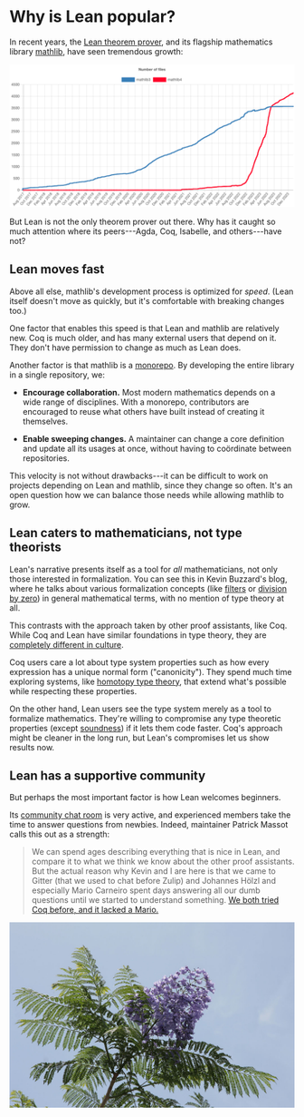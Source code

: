 # Why is Lean popular?

In recent years, the [Lean theorem prover], and its flagship mathematics library [mathlib], have seen tremendous growth:

[![Number of files in mathlib, showing a steady upward trend, ending at over 4000 in January 2024.](/images/2024/lean-popular/lean-number-of-files.png)](https://leanprover-community.github.io/mathlib_stats.html)

But Lean is not the only theorem prover out there.
Why has it caught so much attention where its peers---Agda, Coq, Isabelle, and others---have not?

[Lean theorem prover]: https://lean-lang.org/
[mathlib]: https://leanprover-community.github.io/

## Lean moves fast

Above all else, mathlib's development process is optimized for *speed*.
(Lean itself doesn't move as quickly, but it's comfortable with breaking changes too.)

One factor that enables this speed is that Lean and mathlib are relatively new.
Coq is much older, and has many external users that depend on it.
They don't have permission to change as much as Lean does.

Another factor is that mathlib is a [monorepo].
By developing the entire library in a single repository, we:

-   **Encourage collaboration.**
    Most modern mathematics depends on a wide range of disciplines.
    With a monorepo, contributors are encouraged to reuse what others have built instead of creating it themselves.

-   **Enable sweeping changes.**
    A maintainer can change a core definition and update all its usages at once, without having to coördinate between repositories.

This velocity is not without drawbacks---it can be difficult to work on projects depending on Lean and mathlib, since they change so often.
It's an open question how we can balance those needs while allowing mathlib to grow.

[monorepo]: https://en.wikipedia.org/wiki/Monorepo

## Lean caters to mathematicians, not type theorists

Lean's narrative presents itself as a tool for *all* mathematicians, not only those interested in formalization.
You can see this in Kevin Buzzard's blog, where he talks about various formalization concepts (like [filters] or [division by zero]) in general mathematical terms, with no mention of type theory at all.

This contrasts with the approach taken by other proof assistants, like Coq.
While Coq and Lean have similar foundations in type theory, they are [completely different in culture][culture].

Coq users care a lot about type system properties such as how every expression has a unique normal form ("canonicity").
They spend much time exploring systems, like [homotopy type theory], that extend what's possible while respecting these properties.

On the other hand, Lean users see the type system merely as a tool to formalize mathematics.
They're willing to compromise any type theoretic properties (except [soundness]) if it lets them code faster.
Coq's approach might be cleaner in the long run, but Lean's compromises let us show results now.

[filters]: https://xenaproject.wordpress.com/2021/02/18/formalising-mathematics-workshop-5-filters/
[division by zero]: https://xenaproject.wordpress.com/2020/07/05/division-by-zero-in-type-theory-a-faq/
[culture]: https://artagnon.com/computing/coq/leancoq
[homotopy type theory]: https://homotopytypetheory.org/coq/
[soundness]: https://en.wikipedia.org/wiki/Soundness

## Lean has a supportive community

But perhaps the most important factor is how Lean welcomes beginners.

Its [community chat room] is very active, and experienced members take the time to answer questions from newbies.
Indeed, maintainer Patrick Massot calls this out as a strength:

> We can spend ages describing everything that is nice in Lean, and compare it to what we think we know about the other proof assistants.
> But the actual reason why Kevin and I are here is that we came to Gitter (that we used to chat before Zulip) and Johannes Hölzl and especially Mario Carneiro spent days answering all our dumb questions until we started to understand something.
> [We both tried Coq before, and it lacked a Mario.][mario]

[community chat room]: https://leanprover.zulipchat.com/
[mario]: https://leanprover.zulipchat.com/#narrow/stream/113488-general/topic/CICM.202020/near/206517172

[![Jacaranda tree](/images/2024/jacaranda.jpg)](https://commons.wikimedia.org/wiki/File:Jacaranda_mimosifolia_3994.jpg)
